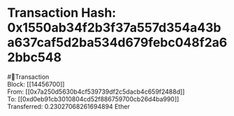 
Transaction Hash: 0x1550ab34f2b3f37a557d354a43ba637caf5d2ba534d679febc048f2a62bbc548
====================================================================================
  
#💸Transaction  
Block: [[14456700]]  
From: [[0x7a250d5630b4cf539739df2c5dacb4c659f2488d]]  
To: [[0xd0eb91cb3010804cd52f886759700cb26d4ba990]]  
Transferred: 0.23027068261694894 Ether